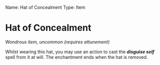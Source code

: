 Name: Hat of Concealment
Type: Item

# Hat of Concealment
_Wondrous item, uncommon (requires attunement)_

Whilst wearing this hat, you may use an action to cast the **_disguise self_** spell from it at will. The enchantment ends when the hat is removed.